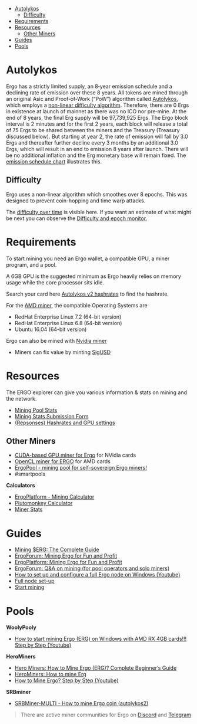 - [Autolykos](#autolykos)
  - [Difficulty](#difficulty)
- [Requirements](#requirements)
- [Resources](#resources)
  - [Other Miners](#other-miners)
- [Guides](#guides)
- [Pools](#pools)


# Autolykos

Ergo has a strictly limited supply, an 8‐year emission schedule and a declining rate of emission over these 8 years. All tokens are mined through an original Asic and  Proof‐of‐Work (“PoW”) algorithm called [Autolykos](https://ergonaut.space/en/Autolykos), which employs a [non-linear difficulty algorithm](https://www.docdroid.net/mcoitvK/ergopow-pdf#page=2). Therefore, there are 0 Ergs in existence at launch of mainnet as there was no ICO nor pre‐mine. At the end of 8 years, the final Erg supply will be 97,739,925 Ergs. The Ergo block interval is 2 minutes and for the first 2 years, each block will release a total of 75 Ergs to be shared between the miners and the Treasury (Treasury discussed below). But starting at year 2, the rate of emission will fall by 3.0 Ergs and thereafter further decline every 3 months by an additional 3.0 Ergs, which will result in an end to emission 8 years after launch. There will be no additional inflation and the Erg monetary base will remain fixed. The [emission schedule chart](https://ergoplatform.org/en/blog/2019_05_20-curve/) illustrates this.


## Difficulty 

Ergo uses a non-linear algorithm which smoothes over 8 epochs. This was designed to prevent coin-hopping and time warp attacks.

The [difficulty over time](https://explorer.ergoplatform.com/en/charts/difficulty) is visible here. If you want an estimate of what might be next you can observe the 
[Difficulty and epoch monitor.](http://cds.oette.info/ergo_diff.htm)


# Requirements

To start mining you need an Ergo wallet, a compatible GPU, a miner program, and a pool.

A 6GB GPU is the suggested minimum as Ergo heavily relies on memory usage while the core processor sits idle.

Search your card here [Autolykos v2 hashrates](https://www.ergoforum.org/t/autolykos-v2-hashrates/580) to find the hashrate. 


For the [AMD miner](https://github.com/mhssamadani/Autolykos2_AMD_Miner), the compatible Operating Systems are
- RedHat Enterprise Linux 7.2 (64-bit version)
- RedHat Enterprise Linux 6.8 (64-bit version)
- Ubuntu 16.04 (64-bit version)

Ergo can also be mined with [Nvidia miner](https://github.com/mhssamadani/Autolykos2_NV_Miner)


- Miners can fix value by minting [SigUSD](https://sigmausd.io/#/)

# Resources

The ERGO explorer can give you various information & stats on mining and the network. 




- [Mining Pool Stats](https://miningpoolstats.stream/ergo)
- [Mining Stats Submission Form](https://docs.google.com/forms/d/e/1FAIpQLSfvRg_I5QumCBmMCwOHzel6bt5OOAA0uvJl_PBdKEtlpbRnVQ/viewform)
- [(Repsonses) Hashrates and GPU settings](https://docs.google.com/spreadsheets/d/1NsuoDB27EwCo_BlSjCP3GMLfTSJRPIWIBsL-wPTllUg/edit#gid=1675061291)

## Other Miners

- [CUDA-based GPU miner for Ergo](https://github.com/ergoplatform/Autolykos-GPU-miner) for NVidia cards
- [OpenCL miner for ERGO](https://github.com/mhssamadani/ergoAMDminer) for AMD cards 
- [ErgoPool - mining pool for self-sovereign Ergo miners!](https://ergopool.io/)
- #smartpools

**Calculators**

- [ErgoPlatform - Mining Calculator](https://ergoplatform.org/en/mining/)
- [Plutomonkey Calculator](https://pool.plutomonkey.com/)
- [Miner Stats](https://minerstat.com/coin/erg)

# Guides

- [Mining $ERG: The Complete Guide](https://thecryptodrip.com/how-to-mine-erg-guide/)
- [ErgoForum: Mining Ergo for Fun and Profit](https://www.ergoforum.org/t/mining-ergo-for-fun-and-profit/154)
- [ErgoPlatform: Mining Ergo for Fun and Profit](https://ergoplatform.org/en/blog/2019_12_22_mining_for_fun/)
- [ErgoForum: Q&A on mining (for pool operators and solo miners)](https://www.ergoforum.org/t/q-a-on-mining-for-pool-operators-and-solo-miners/587)
- [How to set up and configure a full Ergo node on Windows (Youtube)](https://www.youtube.com/watch?v=fpEDJ1CM6ns)
- [Full node set-up](https://git.io/fjqwx)
- [Start mining](https://git.io/fjqwp)

# Pools


**WoolyPooly**
- [How to start mining Ergo (ERG) on Windows with AMD RX 4GB cards!!! Step by Step (Youtube)](https://www.youtube.com/watch?v=47eBVIjWYqY)

**HeroMiners**
- [Hero Miners: How to Mine Ergo (ERG)? Complete Beginner’s Guide](https://herominers.medium.com/how-to-mine-ergo-erg-complete-beginners-guide-608a87e89ed6)
- [HeroMiners: How to mine Erg](https://ergo.herominers.com/#how-to-mine-ergo-erg)
- [How to Mine Ergo? Step by Step (Youtube)](https://www.youtube.com/watch?v=4SnpCF67kyc)

**SRBminer**
- [SRBMiner-MULTI - How to mine Ergo coin (autolykos2)](https://www.youtube.com/watch?v=thBPstQJVWo)


> There are active miner communities for Ergo on [Discord](https://discord.gg/Q86PNMwRsu) and [Telegram](https://t.me/ergo_mining)
